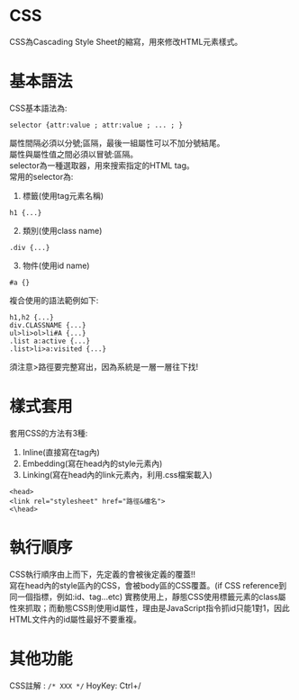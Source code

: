 # CSS
CSS為Cascading Style Sheet的縮寫，用來修改HTML元素樣式。  

# 基本語法
CSS基本語法為:  
```
selector {attr:value ; attr:value ; ... ; }
```
屬性間隔必須以分號;區隔，最後一組屬性可以不加分號結尾。  
屬性與屬性值之間必須以冒號:區隔。  
selector為一種選取器，用來搜索指定的HTML tag。  
常用的selector為:  
1. 標籤(使用tag元素名稱)
```
h1 {...}
```
2. 類別(使用class name)
```
.div {...}
```
3. 物件(使用id name)
```
#a {}
```
複合使用的語法範例如下:  
```
h1,h2 {...}
div.CLASSNAME {...}
ul>li>ol>li#A {...}
.list a:active {...}
.list>li>a:visited {...}
```
須注意>路徑要完整寫出，因為系統是一層一層往下找!  

# 樣式套用
套用CSS的方法有3種:  
1. Inline(直接寫在tag內)
2. Embedding(寫在head內的style元素內)
3. Linking(寫在head內的link元素內，利用.css檔案載入)
```
<head>
<link rel="stylesheet" href="路徑&檔名">
<\head>
```
# 執行順序
CSS執行順序由上而下，先定義的會被後定義的覆蓋!!  
寫在head內的style區內的CSS，會被body區的CSS覆蓋。(if CSS reference到同一個指標，例如:id、tag...etc)
實務使用上，靜態CSS使用標籤元素的class屬性來抓取；而動態CSS則使用id屬性，理由是JavaScript指令抓id只能1對1，因此HTML文件內的id屬性最好不要重複。  

# 其他功能 
CSS註解 : ```/* XXX */``` HoyKey: Ctrl+/ 
